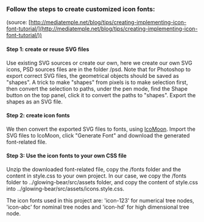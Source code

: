 
### Follow the steps to create customized icon fonts:

(source: [http://mediatemple.net/blog/tips/creating-implementing-icon-font-tutorial/](http://mediatemple.net/blog/tips/creating-implementing-icon-font-tutorial/))

#### Step 1: create or reuse SVG files

Use existing SVG sources or create our own, here we create our own SVG icons, PSD sources files are in the folder /psd. Note that for Photoshop to export correct SVG files, the geometrical objects should be saved as "shapes". A trick to make "shapes" from pixels is to make selection first, then convert the selection to paths, under the pen mode, find the Shape button on the top panel, click it to convert the paths to "shapes". Export the shapes as an SVG file. 

#### Step 2: create icon fonts

We then convert the exported SVG files to fonts, using [IcoMoon](https://icomoon.io). Import the SVG files to IcoMoon, click "Generate Font" and download the generated font-related file.

#### Step 3: Use the icon fonts to your own CSS file
Unzip the downloaded font-related file, copy the /fonts folder and the content in style.css to your own project. In our case, we copy the /fonts folder to ../glowing-bear/src/assets folder, and copy the content of style.css into ../glowing-bear/src/assets/icons.style.css.


The icon fonts used in this project are: 'icon-123' for numerical tree nodes, 'icon-abc' for nominal tree nodes and 'icon-hd' for high dimensional tree node.
